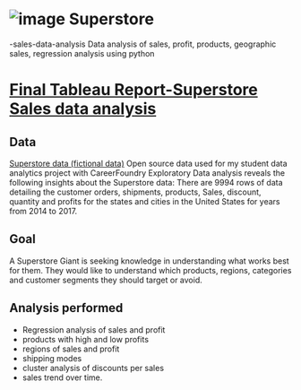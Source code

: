 # ![image](https://github.com/mshogren64/Superstore-sales-data-analysis/assets/133923160/36fd1c0b-0409-4891-b42e-6ad468cf6681) Superstore
-sales-data-analysis
Data analysis of sales, profit, products, geographic sales, regression analysis using python
# [Final Tableau Report-Superstore Sales data analysis](https://public.tableau.com/app/profile/margo.shogren/viz/MMS-SuperstoreAnalysis/SuperstoreSalesdata?publish=yes)
## Data
[Superstore data (fictional data)](https://www.kaggle.com/datasets/vivek468/superstore-dataset-final/code?select=Sample+-+Superstore.csv)
Open source data used for my student data analytics project with CareerFoundry
Exploratory Data analysis reveals the following insights about the Superstore data:
There are 9994 rows of data detailing the customer orders, shipments, products, Sales, discount, quantity and profits for the states and cities in the United States for years from  2014 to 2017.
## Goal
A Superstore Giant is seeking  knowledge in understanding what works best for them.
They would like to understand which products, regions, categories and customer segments they should target or avoid.
## Analysis performed
* Regression analysis of sales and profit
* products with high and low profits 
* regions of sales and profit
* shipping modes
* cluster analysis of discounts per sales
* sales trend over time.
